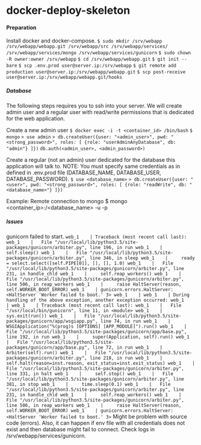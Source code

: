 # docker-deploy-skeleton

#### Preparation
Install docker and docker-compose.
`$ sudo mkdir /srv/webapp /srv/webapp/webapp.git /srv/webapp/src /srv/webapp/services/ /srv/webapp/services/mongo /srv/webapp/services/gunicorn`
`$ sudo chown -R owner:owner /srv/webapp`
`$ cd /srv/webapp/webapp.git`
`$ git init --bare`
`$ scp .env.prod user@server.ip:/srv/webapp`
`$ git remote add production user@server.ip:/srv/webapp/webapp.git`
`$ scp post-receive user@server.ip:/srv/webapp/webapp.git/hooks`

##### Database
The following steps requires you to ssh into your server.
We will create admin user and a regular user with read/write permissions that is dedicated for the web application.

Create a new admin user
`$ docker exec -i -t <container_id> /bin/bash`
`$ mongo`
`> use admin`
`> db.createUser({user: "<admin_user>", pwd: "<strong_password>", roles: [ {role: "userAdminAnyDatabase", db: "admin"} ]})`
`db.auth(<admin_user>, <admin_password>)`

Create a regular (not an admin) user dedicated for the database this application will talk to.
NOTE: You must specify same credentials as in defined in .env.prod file (DATABASE_NAME, DATABASE_USER, DATABASE_PASSWORD).
`$ use <database_name>`
`> db.createUser({user: "<user>", pwd: "<strong_password>", roles: [ {role: "readWrite", db: "<database_name>"} ]})`

Example: Remote connection to mongo
$ mongo <container_ip>:<port>/<database_name> -u <username> -p <password>

##### Issues
gunicorn failed to start.
`
web_1    | Traceback (most recent call last):
web_1    |   File "/usr/local/lib/python3.5/site-packages/gunicorn/arbiter.py", line 196, in run
web_1    |     self.sleep()
web_1    |   File "/usr/local/lib/python3.5/site-packages/gunicorn/arbiter.py", line 346, in sleep
web_1    |     ready = select.select([self.PIPE[0]], [], [], 1.0)
web_1    |   File "/usr/local/lib/python3.5/site-packages/gunicorn/arbiter.py", line 231, in handle_chld
web_1    |     self.reap_workers()
web_1    |   File "/usr/local/lib/python3.5/site-packages/gunicorn/arbiter.py", line 506, in reap_workers
web_1    |     raise HaltServer(reason, self.WORKER_BOOT_ERROR)
web_1    | gunicorn.errors.HaltServer: <HaltServer 'Worker failed to boot.' 3>
web_1    |
web_1    | During handling of the above exception, another exception occurred:
web_1    |
web_1    | Traceback (most recent call last):
web_1    |   File "/usr/local/bin/gunicorn", line 11, in <module>
web_1    |     sys.exit(run())
web_1    |   File "/usr/local/lib/python3.5/site-packages/gunicorn/app/wsgiapp.py", line 74, in run
web_1    |     WSGIApplication("%(prog)s [OPTIONS] [APP_MODULE]").run()
web_1    |   File "/usr/local/lib/python3.5/site-packages/gunicorn/app/base.py", line 192, in run
web_1    |     super(Application, self).run()
web_1    |   File "/usr/local/lib/python3.5/site-packages/gunicorn/app/base.py", line 72, in run
web_1    |     Arbiter(self).run()
web_1    |   File "/usr/local/lib/python3.5/site-packages/gunicorn/arbiter.py", line 218, in run
web_1    |     self.halt(reason=inst.reason, exit_status=inst.exit_status)
web_1    |   File "/usr/local/lib/python3.5/site-packages/gunicorn/arbiter.py", line 331, in halt
web_1    |     self.stop()
web_1    |   File "/usr/local/lib/python3.5/site-packages/gunicorn/arbiter.py", line 381, in stop
web_1    |     time.sleep(0.1)
web_1    |   File "/usr/local/lib/python3.5/site-packages/gunicorn/arbiter.py", line 231, in handle_chld
web_1    |     self.reap_workers()
web_1    |   File "/usr/local/lib/python3.5/site-packages/gunicorn/arbiter.py", line 506, in reap_workers
web_1    |     raise HaltServer(reason, self.WORKER_BOOT_ERROR)
web_1    | gunicorn.errors.HaltServer: <HaltServer 'Worker failed to boot.' 3>
`
Might be problem with source code (errors).
Also, it can happen if env file with all credentials does not exist and then database might
fail to connect.
Check logs in /srv/webapp/services/gunicorn.